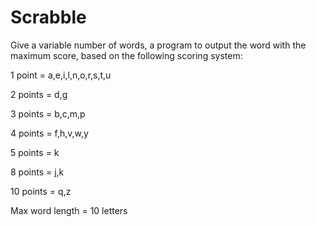 # Scrabble

Give a variable number of words, a program to output the word with the maximum score, based on the following scoring system:

1 point = a,e,i,l,n,o,r,s,t,u

2 points = d,g

3 points = b,c,m,p

4 points = f,h,v,w,y

5 points = k

8 points = j,k

10 points = q,z

Max word length = 10 letters
